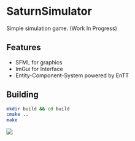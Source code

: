 # SaturnSimulator
Simple simulation game. (Work In Progress)
## Features
- SFML for graphics
- ImGui for Interface
- Entity-Component-System powered by EnTT
## Building
```bash
mkdir build && cd build
cmake .. 
make
```

![](/../main/snapshots/v0.0.3.jpg?raw=true)
